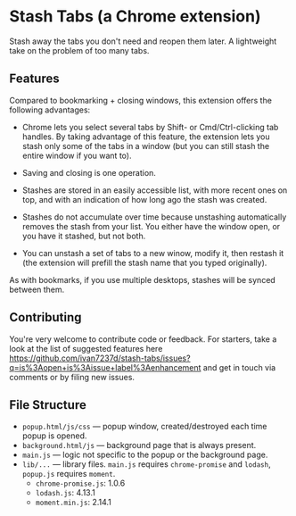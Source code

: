 # Stash Tabs (a Chrome extension)

Stash away the tabs you don't need and reopen them later. A lightweight take on the problem of too many tabs.

## Features

Compared to bookmarking + closing windows, this extension offers the following advantages:

- Chrome lets you select several tabs by Shift- or Cmd/Ctrl-clicking tab handles. By taking advantage of this feature, the extension lets you stash only some of the tabs in a window (but you can still stash the entire window if you want to).

- Saving and closing is one operation.

- Stashes are stored in an easily accessible list, with more recent ones on top, and with an indication of how long ago the stash was created.

- Stashes do not accumulate over time because unstashing automatically removes the stash from your list. You either have the window open, or you have it stashed, but not both.

- You can unstash a set of tabs to a new winow, modify it, then restash it (the extension will prefill the stash name that you typed originally).

As with bookmarks, if you use multiple desktops, stashes will be synced between them.

## Contributing

You're very welcome to contribute code or feedback. For starters, take a look at the list of suggested features here https://github.com/ivan7237d/stash-tabs/issues?q=is%3Aopen+is%3Aissue+label%3Aenhancement and get in touch via comments or by filing new issues.

## File Structure

- `popup.html/js/css` — popup window, created/destroyed each time popup is opened.
- `background.html/js` — background page that is always present.
- `main.js` — logic not specific to the popup or the background page.
- `lib/...` — library files. `main.js` requires `chrome-promise` and `lodash`, `popup.js` requires `moment`.
  - `chrome-promise.js`: 1.0.6
  - `lodash.js`: 4.13.1
  - `moment.min.js`: 2.14.1
